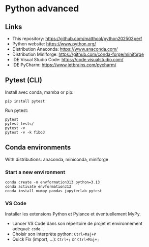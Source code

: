 # Python advanced

## Links
- This repository: https://github.com/matthcol/python202503perf
- Python website: https://www.python.org/
- Distribution Anaconda: https://www.anaconda.com/
- Distribution Miniforge: https://github.com/conda-forge/miniforge
- IDE Visual Studio Code: https://code.visualstudio.com/
- IDE PyCharm: https://www.jetbrains.com/pycharm/

## Pytest (CLI)
Install avec conda, mamba or pip:
``` 
pip install pytest
```

Run pytest:
```
pytest
pytest tests/
pytest -v
pytest -v -k fibo3
```

## Conda environments
With distributions: anaconda, miniconda, miniforge

### Start a new environment
```
conda create -n envformation313 python=3.13
conda activate envformation313
conda install numpy pandas jupyterlab pytest
```

### VS Code
Installer les extensions Python et Pylance et éventuellement MyPy.
- Lancer VS Code dans son répertoire de projet et environnement adéquat: `code .`
- Choisir son interprète python: `Ctrl+Maj+P`
- Quick Fix (import, ...): `Ctrl+;` or `Ctrl+Maj+;`

 